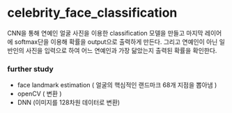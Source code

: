 # celebrity_face_classification

CNN을 통해 연예인 얼굴 사진을 이용한 classification 모델을 만들고 마지막 레이어에 softmax단을 이용해 확률을 output으로 출력하게 만든다. 그리고 연예인이 아닌 일반인의 사진을 입력으로 하여 어느 연예인과 가장 닮았는지 출력된 확률을 확인한다. 

### further study
- face landmark estimation ( 얼굴의 핵심적인 랜드마크 68개 지점을 뽑아냄 )
- openCV ( 변환 ) 
- DNN (이미지를 128차원 데이터로 변환)
